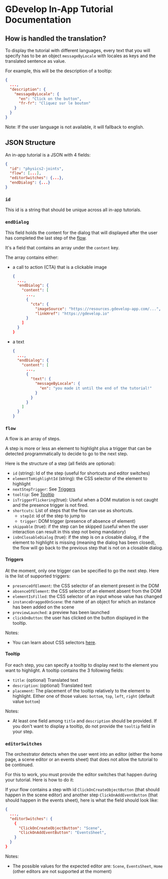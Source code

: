 # GDevelop In-App Tutorial Documentation

## How is handled the translation?

To display the tutorial with different languages, every text that you will specify has to be an object `messageByLocale` with locales as keys and the translated sentence as value.

For example, this will be the description of a tooltip:

```json
{
  ...,
  "description": {
    "messageByLocale": {
      "en": "Click on the button",
      "fr-fr": "Cliquez sur le bouton"
    }
  }
}
```

Note: If the user language is not available, it will fallback to english.

## JSON Structure

An in-app tutorial is a JSON with 4 fields:

```json
{
  "id": "physics2-joints",
  "flow": [...],
  "editorSwitches": {...},
  "endDialog": {...}
}
```

### `id`

This id is a string that should be unique across all in-app tutorials.

### `endDialog`

This field holds the content for the dialog that will displayed after the user has completed the last step of the [flow](#flow).

It's a field that contains an array under the `content` key.

The array contains either:

- a call to action (CTA) that is a clickable image

  ```json
  {
    ...,
    "endDialog": {
      "content": [
        ...,
        {
          "cta": {
            "imageSource": "https://resources.gdevelop-app.com/...",
            "linkHref": "https://gdevelop.io"
        }
      ]
    }
  }
  ```

- a text

  ```json
  {
    ...,
    "endDialog": {
      "content": [
        ...,
        {
          "text": {
            "messageByLocale": {
              "en": "you made it until the end of the tutorial!"
            }
          }
        }
      ]
    }
  }
  ```

### `flow`

A flow is an array of steps.

A step is more or less an element to highlight plus a trigger that can be detected programmatically to decide to go to the next step.

Here is the structure of a step (all fields are optional):

- `id` (string): Id of the step (useful for shortcuts and editor switches)
- `elementToHighlightId` (string): the CSS selector of the element to highlight
- `nextStepTrigger`: See [Triggers](#triggers)
- `tooltip`: See [Tooltip](#tooltip)
- `isTriggerFlickering`(true): Useful when a DOM mutation is not caught and the presence trigger is not fired.
- `shortcuts`: List of steps that the flow can use as shortcuts.
  - `stepId`: id of the step to jump to
  - `trigger`: DOM trigger (presence of absence of element)
- `skippable` (true): if the step can be skipped (useful when the user interaction can result in this step not being mandatory)
- `isOnClosableDialog` (true): if the step is on a closable dialog, if the element to highlight is missing (meaning the dialog has been closed), the flow will go back to the previous step that is not on a closable dialog.

#### **Triggers**

At the moment, only one trigger can be specified to go the next step. Here is the list of supported triggers:

- `presenceOfElement`: the CSS selector of an element present in the DOM
- `absenceOfElement`: the CSS selector of an element absent from the DOM
- `elementIsFilled`: the CSS selector of an input whose value has changed
- `instanceDraggedOnScene`: the name of an object for which an instance has been added on the scene
- `previewLaunched`: a preview has been launched
- `clickOnButton`: the user has clicked on the button displayed in the tooltip.

Notes:

- You can learn about CSS selectors [here](https://www.w3schools.com/cssref/css_selectors.asp).

#### **Tooltip**

For each step, you can specify a tooltip to display next to the element you want to highlight. A tooltip contains the 3 following fields:

- `title`: (optional) Translated text
- `description`: (optional) Translated text
- `placement`: The placement of the tooltip relatively to the element to highlight. Either one of those values: `bottom`, `top`, `left`, `right` (default value `bottom`)

Notes:

- At least one field among `title` and `description` should be provided. If you don't want to display a tooltip, do not provide the `tooltip` field in your step.

### `editorSwitches`

The orchestrator detects when the user went into an editor (either the home page, a scene editor or an events sheet) that does not allow the tutorial to be continued.

For this to work, you must provide the editor switches that happen during your tutorial. Here is how to do it:

If your flow contains a step with id `ClickOnCreateObjectButton` (that should happen in the scene editor) and another step `ClickOnAddEventButton` (that should happen in the events sheet), here is what the field should look like:

```json
{
  ...,
  "editorSwitches": {
    {
      "ClickOnCreateObjectButton": "Scene",
      "ClickOnAddEventButton": "EventsSheet",
    }
  }
}
```

Notes:

- The possible values for the expected editor are: `Scene`, `EventsSheet`, `Home` (other editors are not supported at the moment)
